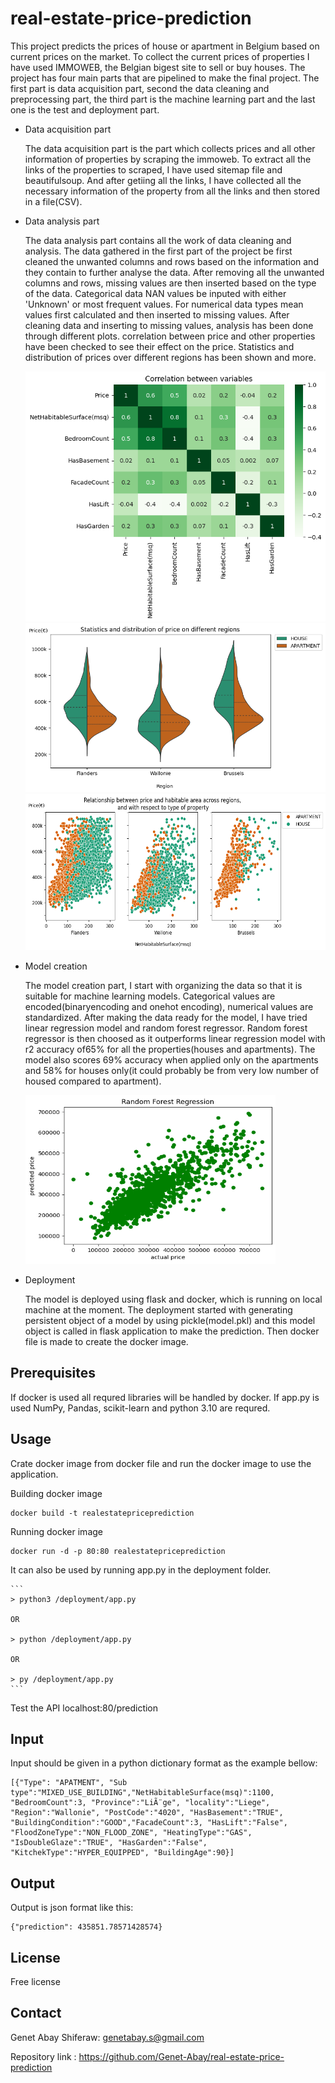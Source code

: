 # real-estate-price-prediction
This project predicts the prices of house or apartment in Belgium based on current prices on the market. To collect the current prices of properties I have used IMMOWEB, the Belgian bigest site to sell or buy houses. The project has four main parts that are pipelined to make the final project.
The first part is data acquisition part, second the data cleaning and preprocessing part, the third part is the machine learning
part and the last one is the test and deployment part.

* Data acquisition part

	The data acquisition part is the part which collects prices and all other information of properties by scraping the immoweb.
	To extract all the links of the properties to scraped, I have used sitemap file and beautifulsoup. And after getiing all the links, 
	I have collected all the necessary information of the property from all the links and then stored in a file(CSV).

* Data analysis part
    
	The data analysis part contains all the work of data cleaning and analysis. The data gathered in the first part of the project be first cleaned the unwanted columns and rows based on the information and they contain to further analyse the data. After removing all the unwanted columns and rows, missing values are then inserted based on the type of the data. Categorical data NAN values be inputed with either 'Unknown' or most frequent values. For numerical data types mean values first calculated and then inserted to missing values. After cleaning data and inserting to missing values, analysis has been done through different plots. correlation between price and other properties have been checked to see their effect on the price. Statistics and distribution of prices over different regions has been shown and more.

	
	<p float="left">
	  <img src="resources/corredlation_heatmap.png" width="600" height=400/> 
	  <img src="resources/price_overRegions_violin.png" width="600" height="270" />
      <img src="resources/rlnship_priceNhabitablearea_scatterplot.png" width="600" height=250/>    
    </p>
	
* Model creation

   The model creation part, I start with organizing the data so that it is suitable for machine learning models. Categorical values are encoded(binaryencoding and onehot encoding), numerical values are standardized. After making the data ready for the model, I have tried linear regression model and random forest regressor. Random forest regressor is then choosed as it outperforms linear regression model with r2 accuracy of65% for all the properties(houses and apartments). The model also scores 69% accuracy when applied only on the apartments and 58% for houses only(it could probably be from very low number of housed compared to apartment).
   
   <p float="left">
	  <img src="resources/randomforestScore.png" width="400" height="270" />   
    </p>
	
	
* Deployment

   The model is deployed using flask and docker, which is running on local machine at the moment. The deployment started with generating persistent object of a model by using pickle(model.pkl) and this model object is called in flask application to make the prediction. Then docker file is made to create the docker image.
 

## Prerequisites
 
If docker is used all requred libraries will be handled by docker. If app.py is used NumPy, Pandas, scikit-learn and python 3.10 are requred.
 
 
## Usage
Crate docker image from docker file and run the docker image to use the application. 

Building docker image

    docker build -t realestatepriceprediction
	
Running docker image

    docker run -d -p 80:80 realestatepriceprediction
	
It can also be used by running app.py in the deployment folder.
	
	```
	> python3 /deployment/app.py 

	OR

	> python /deployment/app.py 

	OR

	> py /deployment/app.py 		
	```
      
Test the API
    localhost:80/prediction
	
	
## Input
 
Input should be given in a python dictionary format as the example bellow:
	  
	[{"Type": "APATMENT", "Sub type":"MIXED_USE_BUILDING","NetHabitableSurface(msq)":1100, "BedroomCount":3, "Province":"LiÃ¨ge", "locality":"Liege", "Region":"Wallonie", "PostCode":"4020", "HasBasement":"TRUE", "BuildingCondition":"GOOD","FacadeCount":3, "HasLift":"False", "FloodZoneType":"NON_FLOOD_ZONE", "HeatingType":"GAS", "IsDoubleGlaze":"TRUE", "HasGarden":"False", "KitchekType":"HYPER_EQUIPPED", "BuildingAge":90}]
 
## Output
  
Output is json format like this:
	  
	{"prediction": 435851.78571428574}
		
		
		
## License

Free license

## Contact

Genet Abay Shiferaw: genetabay.s@gmail.com

Repository link : https://github.com/Genet-Abay/real-estate-price-prediction
